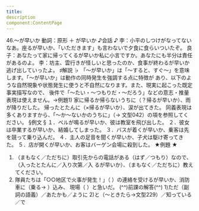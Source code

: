 ```yaml
---
title:
description
component:ContentPage
---
```



46.～が早いか
動詞：原形 ＋ が早いか
♪会話 ♪
李：小平のしつけがなってないなあ。座るが早いか、「いただきます」も言わないで夕食に食らいついたぞ。 良子：あなたって家に帰ってくるが早いか私に小言ですか。あなたにも半分は責任があるのよ。
李：坊主、雲行きが怪しいと思ったのか、食事が終わるが早いか逃げ出していったよ。
♯解説 ♭
「～が早いか」は「～すると、すぐ～」を意味します。「～が早いか」は動作の同時発生を強調する点に特徴が あり、以下のような自然現象や状態発生に使うと不自然になります。また、現実に起こった既定事実描写なので、 後件で「～たい・～つもりだ・～だろう」などの意志・推量表現は使えません。→例題1)
家に帰るか帰らないうちに（？帰るが早いか）、雨が降りだした。 帰ったとたんに（×帰るが早いか）、涙が出てきた。
同義表現は多くありますから、「～か～ないかのうちに」（→ 文型042）の項を参照してください。
§例文 §
１．ベルが鳴るが早いか、彼は教室を飛び出した。
２．彼女は卒業するが早いか、結婚してしまった。
３．バスが着くが早いか、乗客は先を競って乗り込んだ。
４．主人の足音を聞くが早いか、子犬は駆け寄ってきた。
５．店が開くが早いか、お客はバーゲン会場に殺到した。
★例題 ★
1) （まもなく／ただちに）取引先からの電話がある（はず／つもり）なので、（入ったとたんに／入り次第／入
るが早いか）、（まもなく／ただちに）教えてください。
2) 隊員たちは「○○地区で火事が発生！」（ ）の連絡を受けるが早いか、消防車に（乗る→ ）込み、 現場（ ）と急いだ。
(^^)前課の解答(^^)
1)ただ（副詞の語義）／あたかも／ように
2)と（～ときたら→文型229）／知っている／で
